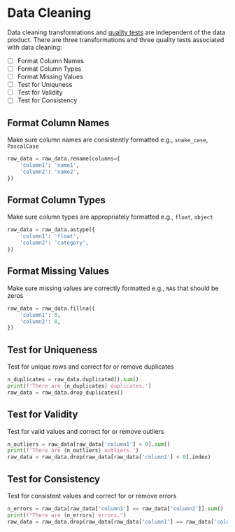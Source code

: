# Data Cleaning

Data cleaning transformations and [quality tests](https://www.gov.uk/government/news/meet-the-data-quality-dimensions) are independent of the data product. There are three transformations and three quality tests associated with data cleaning:

- [ ] Format Column Names
- [ ] Format Column Types
- [ ] Format Missing Values
- [ ] Test for Uniquness 
- [ ] Test for Validity
- [ ] Test for Consistency

## Format Column Names

Make sure column names are consistently formatted e.g., `snake_case`, `PascalCase`

```python
raw_data = raw_data.rename(columns={
    'column1': 'name1',
    'column2': 'name2',
})
```

## Format Column Types

Make sure column types are appropriately formatted e.g., `float`, `object`

```python
raw_data = raw_data.astype({
    'column1': 'float',
    'column2': 'category',
})
```

## Format Missing Values

Make sure missing values are correctly formatted e.g., `NA`s that should be zeros

```python
raw_data = raw_data.fillna({
    'column1': 0,
    'column2': 0,
})
```

## Test for Uniqueness

Test for unique rows and correct for or remove duplicates

```python
n_duplicates = raw_data.duplicated().sum()
print(f'There are {n_duplicates} duplicates.')
raw_data = raw_data.drop_duplicates()
```

## Test for Validity

Test for valid values and correct for or remove outliers

```python
n_outliers = raw_data[raw_data['column1'] < 0].sum()
print(f'There are {n_outliers} outliers.')
raw_data = raw_data.drop(raw_data[raw_data['column1'] < 0].index)
```

## Test for Consistency

Test for consistent values and correct for or remove errors

```python
n_errors = raw_data[raw_data['column1'] == raw_data['column2']].sum()
print(f"There are {n_errors} errors.")
raw_data = raw_data.drop(raw_data[raw_data['column1'] == raw_data['column2']].index)
```
